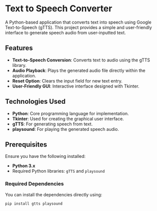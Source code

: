# Text to Speech Converter

A Python-based application that converts text into speech using Google Text-to-Speech (gTTS). This project provides a simple and user-friendly interface to generate speech audio from user-inputted text.

## Features

- **Text-to-Speech Conversion**: Converts text to audio using the gTTS library.
- **Audio Playback**: Plays the generated audio file directly within the application.
- **Reset Option**: Clears the input field for new text entry.
- **User-Friendly GUI**: Interactive interface designed with Tkinter.

## Technologies Used

- **Python**: Core programming language for implementation.
- **Tkinter**: Used for creating the graphical user interface.
- **gTTS**: For generating speech from text.
- **playsound**: For playing the generated speech audio.

## Prerequisites

Ensure you have the following installed:
- **Python 3.x**
- Required Python libraries: `gTTS` and `playsound`

### Required Dependencies

You can install the dependencies directly using:
```bash
pip install gtts playsound
